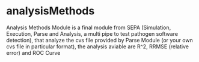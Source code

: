 # analysisMethods
Analysis Methods Module is a final module from SEPA (Simulation, Execution, Parse and Analysis,  a multi pipe to test pathogen software detection), that analyze the cvs file provided by Parse Module (or your own cvs file in particular format), the analysis aviable are R^2, RRMSE (relative error) and ROC Curve
